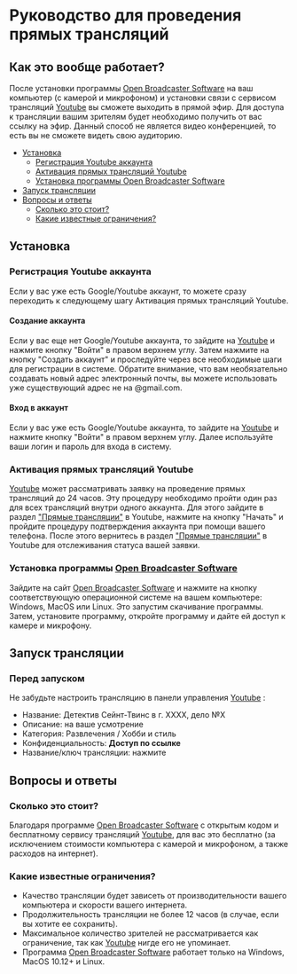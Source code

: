 # Руководство для проведения прямых трансляций

## Как это вообще работает?
После установки программы [Open Broadcaster Software](https://obsproject.com) на ваш компьютер (с камерой и микрофоном) и установки связи с сервисом трансляций [Youtube](https://www.youtube.com) вы сможете выходить в прямой эфир. Для доступа к трансляции вашим зрителям будет необходимо получить от вас ссылку на эфир. Данный способ не является видео конференцией, то есть вы не сможете видеть свою аудиторию.

* [Установка](#installation)
  * [Регистрация Youtube аккаунта](#youtube_signup)
  * [Активация прямых трансляций Youtube](#youtube_activate)
  * [Установка программы Open Broadcaster Software](#obs_install)
* [Запуск трансляции](#stream)
* [Вопросы и ответы](#faq)
	* [Сколько это стоит?](#faq_price)
	* [Какие известные ограничения?](#faq_limitations)

<a name="installation"></a>
## Установка

<a name="youtube_signup"></a>
### Регистрация Youtube аккаунта
Если у вас уже есть Google/Youtube аккаунт, то можете сразу переходить к следующему шагу Активация прямых трансляций Youtube.

#### Создание аккаунта
Если у вас еще нет Google/Youtube аккаунта, то зайдите на [Youtube](https://www.youtube.com) и нажмите кнопку "Войти" в правом верхнем углу. Затем нажмите на кнопку "Создать аккаунт" и проследуйте через все необходимые шаги для регистрации в системе. Обратите внимание, что вам необязательно создавать новый адрес электронный почты, вы можете использовать уже существующий адрес не на @gmail.com.

#### Вход в аккаунт
Если у вас уже есть Google/Youtube аккаунта, то зайдите на [Youtube](https://www.youtube.com) и нажмите кнопку "Войти" в правом верхнем углу. Далее используйте ваши логин и пароль для входа в систему.

<a name="youtube_activate"></a>
### Активация прямых трансляций Youtube

[Youtube](https://www.youtube.com) может рассматривать заявку на проведение прямых трансляций до 24 часов. Эту процедуру необходимо пройти один раз для всех трансляций внутри одного аккаунта. Для этого зайдите в раздел ["Прямые трансляции"](https://www.youtube.com/live_dashboard_splash) в Youtube, нажмите на кнопку "Начать" и пройдите процедуру подтверждения аккаунта при помощи вашего телефона. После этого вернитесь в раздел ["Прямые трансляции"](https://www.youtube.com/live_dashboard_splash) в Youtube для отслеживания статуса вашей заявки.

<a name="obs_install"></a>
### Установка программы  [Open Broadcaster Software](https://obsproject.com)

Зайдите на сайт [Open Broadcaster Software](https://obsproject.com) и нажмите на кнопку соответствующую операционной системе на вашем компьютере: Windows, MacOS или Linux. Это запустим скачивание программы. Затем, установите программу, откройте программу и дайте ей доступ к камере и микрофону.

<a name="stream"></a>
## Запуск трансляции

### Перед запуском

Не забудьте настроить трансляцию в панели управления [Youtube](https://www.youtube.com/live_dashboard) :
* Название: Детектив Сейнт-Твинс в г. ХХХХ, дело №X
* Описание: на ваше усмотрение
* Категория: Развлечения / Хобби и стиль
* Конфиденциальность: **Доступ по ссылке**
* Название/ключ трансляции: нажмите 

<a name="faq"></a>
## Вопросы и ответы

<a name="faq_price"></a>
### Сколько это стоит?
Благодаря программе [Open Broadcaster Software](https://obsproject.com) с открытым кодом и бесплатному сервису трансляций [Youtube](https://www.youtube.com), для вас это бесплатно (за исключением стоимости компьютера с камерой и микрофоном, а также расходов на интернет).

<a name="faq_limitations"></a>
### Какие известные ограничения?

* Качество трансляции будет зависеть от производительности вашего компьютера и скорости вашего интернета.
* Продолжительность трансляции не более 12 часов (в случае, если вы хотите ее сохранить).
* Максимальное количество зрителей не рассматривается как ограничение, так как [Youtube](https://www.youtube.com) нигде его не упоминает.
* Программа [Open Broadcaster Software](https://obsproject.com) работает только на Windows, MacOS 10.12+ и Linux.

<!--stackedit_data:
eyJoaXN0b3J5IjpbMTE2OTU5NzcwNSwxOTY2NDEwMDgsLTU2OD
A2Mzg1N119
-->